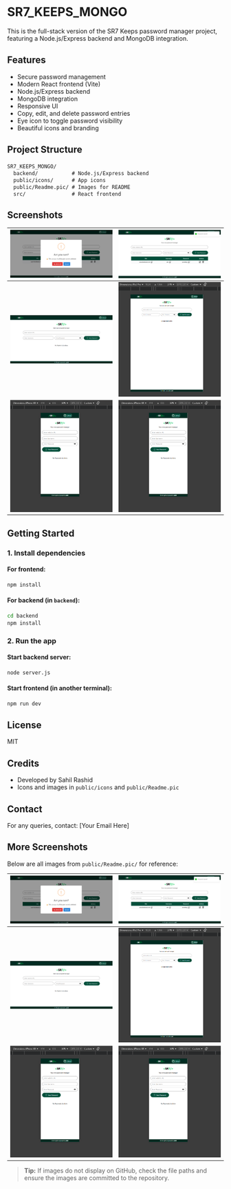 # SR7_KEEPS_MONGO

This is the full-stack version of the SR7 Keeps password manager project, featuring a Node.js/Express backend and MongoDB integration.

## Features
- Secure password management
- Modern React frontend (Vite)
- Node.js/Express backend
- MongoDB integration
- Responsive UI
- Copy, edit, and delete password entries
- Eye icon to toggle password visibility
- Beautiful icons and branding

## Project Structure
```
SR7_KEEPS_MONGO/
  backend/           # Node.js/Express backend
  public/icons/      # App icons
  public/Readme.pic/ # Images for README
  src/               # React frontend
```

## Screenshots

| ![image.png](./public/Readme.pic/image.png) | ![image copy.png](./public/Readme.pic/image%20copy.png) |
|:-------------------------------------------:|:------------------------------------------------------:|
| ![image copy 2.png](./public/Readme.pic/image%20copy%202.png) | ![image copy 3.png](./public/Readme.pic/image%20copy%203.png) |
| ![image copy 4.png](./public/Readme.pic/image%20copy%204.png) | ![image copy 5.png](./public/Readme.pic/image%20copy%205.png) |

## Getting Started

### 1. Install dependencies
#### For frontend:
```sh
npm install
```
#### For backend (in `backend`):
```sh
cd backend
npm install
```

### 2. Run the app
#### Start backend server:
```sh
node server.js
```
#### Start frontend (in another terminal):
```sh
npm run dev
```

## License
MIT

## Credits
- Developed by Sahil Rashid
- Icons and images in `public/icons` and `public/Readme.pic`

## Contact
For any queries, contact: [Your Email Here]

## More Screenshots

Below are all images from `public/Readme.pic/` for reference:

| ![image.png](./public/Readme.pic/image.png) | ![image copy.png](./public/Readme.pic/image%20copy.png) |
|:-------------------------------------------:|:------------------------------------------------------:|
| ![image copy 2.png](./public/Readme.pic/image%20copy%202.png) | ![image copy 3.png](./public/Readme.pic/image%20copy%203.png) |
| ![image copy 4.png](./public/Readme.pic/image%20copy%204.png) | ![image copy 5.png](./public/Readme.pic/image%20copy%205.png) |

> **Tip:** If images do not display on GitHub, check the file paths and ensure the images are committed to the repository.
